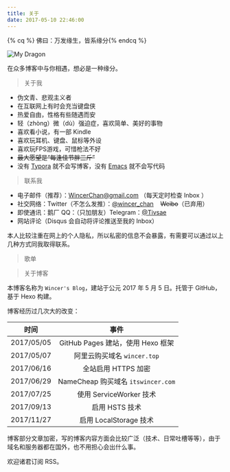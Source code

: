 ```yaml
---
title: 关于
date: 2017-05-10 22:46:00
---
```


{% cq %} 佛曰：万发缘生，皆系缘分{% endcq %}

<img class="lazyload" data-original="https://ws1.sinaimg.cn/large/ba22af52gy1flavmdeyt8j215o0o5e7c.jpg" alt="My Dragon" />

在众多博客中与你相遇，想必是一种缘分。

> 关于我

- 伪文青、悲观主义者
- 在互联网上有时会充当键盘侠
- 热爱自由，性格有些随遇而安
- 轻（zhòng）微（dù）强迫症，喜欢简单、美好的事物
- 喜欢看小说，有一部 Kindle
- 喜欢玩耳机、键盘、鼠标等外设
- 喜欢玩FPS游戏，可惜枪法不好
- ~~最大愿望是“每逢佳节胖三斤”~~
- 没有 [Typora](https://typora.io/) 就不会写博客，没有 [Emacs](https://www.gnu.org/software/emacs/) 就不会写代码

> 联系我

- 电子邮件（推荐）：[WincerChan@gmail.com](mailto:WincerChan@gmail.com) （每天定时检查 Inbox ）
- 社交网络：Twitter（不怎么发推）：[@wincer_chan](https://twitter.com/wincer_chan)   &nbsp;&nbsp; ~~Weibo~~（已弃用）
- 即使通讯：鹅厂 QQ：（只加朋友）Telegram：[@Tivsae](https://t.me/Tivsae)
- 网站评论（Disqus 会自动将评论推送至我的 Inbox）

本人比较注重在网上的个人隐私，所以私密的信息不会暴露，有需要可以通过以上几种方式同我取得联系。

> 歌单

<div id="aplayer1" class="aplayer"></div>
<script src="https://cdnjs.cloudflare.com/ajax/libs/aplayer/1.6.0/APlayer.min.js"></script>
<script type="text/javascript">new APlayer({element:document.getElementById("aplayer1"),narrow:false,autoplay:false,showlrc:3,mutex:true,theme:"#ad7a86",mode:"random",listmaxheight: '263px',music:[{title:"Preparation",author:"Hans Zimmer Richard Harvey",url:"https://netease-api.herokuapp.com/33599264/128000/f26041e5f65955b9600f18c57d2fe285cbe9a346883ee3baf6a24a6be88dff90",pic:"https://p1.music.126.net/6IKS1CYVRd8vK84TVIzolA==/7891194953715753.jpg?param=130y130"},{title:"Photograph",author:"Ed Sheeran",url:"https://netease-api.herokuapp.com/28692519/128000/4e59de47594a318907841930bc6db1c973265c0886f7c571bdab7ec53db4bb87",pic:"https://p1.music.126.net/coUnPtrHg0zUozRCwYOxog==/6051711999665662.jpg?param=130y130",lrc:"lrc/photograph.lrc"},{title:"I Do Adore",author:"Mindy Gledhill",url:"https://netease-api.herokuapp.com/3159085/128000/15714986533cc83d4bec4242d9df3094579b1becf6315e0ff15811fb5387373a",pic:"https://p1.music.126.net/NIuATH8GvnSz7Gc-JZlTnA==/18357446138149238.jpg?param=130y130",lrc:"lrc/i-do-adore.lrc"},{title:"Dream It Possible",author:"Delacey",url:"https://netease-api.herokuapp.com/38592976/128000/b4a347201e584af589202a1b31dafed4c5defcac8ea5422132d4b30fd48d4664",pic:"https://p1.music.126.net/AqaX6wFRiu5_W2z4RD4V1g==/2885118514463430.jpg?param=130y130",lrc:"lrc/dream-it-possible.lrc"},{title:"Take my heart",author:"SoKo",url:"https://netease-api.herokuapp.com/3407088/128000/55e4b52854bf7dff2f92f7e73b72bf9088ab8450478be1cd29040cbed60efd09",pic:"https://p1.music.126.net/0ZZclgehpqmjfdSyFb4gcg==/1700944488175705.jpg?param=130y130",lrc:"lrc/take-my-heart.lrc"},{title:"Bizarre Love Triangle",author:"Frente!",url:"https://netease-api.herokuapp.com/2587970/128000/8a08add808274cb52097193b730e60b0bbf69c3044024c40f1e0c57454c9d9ed",pic:"https://p1.music.126.net/BRBLu2YNmV3O4A6uOW99ZA==/1822990278857803.jpg?param=130y130",lrc:"lrc/bizarre.lrc"},{title:"Free Loop",author:"Daniel Powter",url:"https://netease-api.herokuapp.com/5253801/128000/988724cbd93653de79f31890bffea36c1d5de616c3acdf7cb4d6e84cb5b081f6",pic:"https://pic.xiami.net/images/album/img44/23844/1703441376477561.jpg?x-oss-process=image/resize,limit_0,m_pad,w_185,h_185",lrc:"lrc/free-loop.lrc"},{title:"Wonderful U - Demo Version",author:"AGA",url:"https://netease-api.herokuapp.com/406475394/128000/335dd68d5c18fd40e57726c3c5daed8d904b18f7a34129ccbd5c54ac3f95f061",pic:"https://p1.music.126.net/Blb_Gi0AJTWIEBLr189F4A==/18791753232142320.jpg?param=130y130",lrc:"lrc/wonderful-u.lrc"},{title:"“千と千寻の神隠し”~いつも何度でも",author:"木村弓",url:"https://netease-api.herokuapp.com/442300/128000/41a9aa95530830be3046163ef15453bebbac3747805b20412a7c5cd5ba2dc2d0",pic:"https://p1.music.126.net/ahHhYhz5N4r9c-EpLkwXYA==/933485371981854.jpg?param=130y130",lrc:"lrc/pure.lrc"},{title:"云流れ",author:"みかん箱 Foxtail-Grass Studio",url:"https://netease-api.herokuapp.com/785902/128000/ced522a0f732c1d4faff90f0b3e75524e85afaeb7088ee071594e976742533e5",pic:"https://p1.music.126.net/JFnBz-eyIBltKt15wjjFUA==/4455221115751031.jpg?param=130y130",lrc:"lrc/pure.lrc"},{title:"それがあなたの幸せとしても",author:"rairu",url:"https://netease-api.herokuapp.com/41666363/128000/a4a84bdda2510bd789b33fc02baa5913c53fbdc39cae966bb584b4c1fee9a2ab",pic:"https://p1.music.126.net/BBcMAmdZ0Hb_tHKAp7uztQ==/3395291911730256.jpg?param=130y130",lrc:"lrc/rairu.lrc"},{title:"Séduction",author:"René Aubry",url:"https://netease-api.herokuapp.com/28221499/128000/e557bb4963ce743de4fffa3aba8d171253040f83a428e178070c287d75d3d977",pic:"https://p1.music.126.net/IRguKim1YAqvyUDLzuwf8Q==/6650945837351008.jpg?param=130y130",lrc:"lrc/pure.lrc"},{title:"9 Crimes",author:"Damien Rice",url:"https://netease-api.herokuapp.com/17240037/128000/9e4c7ed4212760a3dd674838fee2559a06a09427bfa5d8f1a79cd840bc31315e",pic:"https://p1.music.126.net/Q8HIzL2Dcio1B7NBv--B6A==/727876697596025.jpg?param=130y130",lrc:"lrc/pure.lrc"},{title:"secret base~君がくれたもの~",author:"茅野愛衣",url:"https://netease-api.herokuapp.com/33911781/128000/c35c9938c2cac94034f6bac25a3caf6b2f52439de562afd074f2e4758c9b9305",pic:"https://p1.music.126.net/daZcHVIJicL3wXJWMIjAng==/7926379325753633.jpg?param=130y130",lrc:"lrc/secretbase.lrc"},{title:"アイロニ",author:"まじ娘",url:"https://netease-api.herokuapp.com/31421442/128000/71b13e960452d8a894b02aae213422195038fa2ad98c64be92d24c485ec08699",pic:"https://p1.music.126.net/z3DbNjr5UsIR92zl-6L2VQ==/109951163041844005.jpg?param=130y130",lrc:"lrc/31421442.lrc"},{title:"After All ～綴る想い～",author:"上原れな",url:"https://netease-api.herokuapp.com/27594401/128000/c946100abb3b474cf31530adb7b25ec4c21c59491a6925b4ea49f68976144dcc",pic:"https://p1.music.126.net/DWMcO2TlrLNshWvwZExaAA==/3157797395052523.jpg?param=130y130",lrc:"lrc/after-all.lrc"},{title:"姗姗",author:"金玟岐",url:"https://netease-api.herokuapp.com/520277152/128000/4265cc74c11325a60696eca5f5c7d755016b3bb11c82d8b713a6b21204a70226",pic:"https://p1.music.126.net/MtofDr4IqworgZ7Ri3HY_g==/109951163064544587.jpg?param=130y130",lrc:"lrc/shanshan.lrc"},{title:"慕容雪",author:"薛凯琪",url:"https://netease-api.herokuapp.com/306845/128000/5173b15757036a0386c2817d5b9756f6d55895bf5f407e0f34c999a887d8fd7a",pic:"https://p1.music.126.net/jUXAQxScnj9R9pmUgdoFmQ==/116548232562214.jpg?param=130y130",lrc:"lrc/murong.lrc"},{title:"少女的祈祷",author:"张敬轩",url:"https://netease-api.herokuapp.com/67249/128000/9305f58458687320fc9ecf104b05bfdad5e181a1e10328ffe2d74e6386bd3762",pic:"https://pic.xiami.net/images/album/img75/1175/9610027721474444262.jpg?x-oss-process=image/resize,limit_0,m_pad,w_185,h_185",lrc:"lrc/girl-pray.lrc"},{title:"不露声色",author:"Jam",url:"https://netease-api.herokuapp.com/470759757/128000/a55802f0099abc50fb5a5e8618a0927d8433de4d78dd5529e3d1050d69c5f726",pic:"https://p1.music.126.net/o9H3nhgOCK7zYQ4DGZkd5A==/19066631137330769.jpg?param=130y130",lrc:"lrc/dont-show.lrc"},{title:"不说",author:"李荣浩",url:"https://netease-api.herokuapp.com/428375722/128000/d43ec482cd476fc0f1ac5d4369a944bbd9e9b29a056f266b83779402ecb60e83",pic:"https://p1.music.126.net/3w4p4qbOajYIWhQWJo2-HA==/18635622579339784.jpg?param=130y130",lrc:"lrc/dont-speak.lrc"},{title:"小半",author:"陈粒",url:"https://netease-api.herokuapp.com/421423806/128000/4b59b5220d67fafdedd26a1b63356b5a99a6b85c1bce8b173c322eb26ec6662c",pic:"https://p1.music.126.net/HQxTggMCB7AHUXN-ZFEtmA==/1371091013186741.jpg?param=130y130",lrc:"lrc/less-half.lrc"},{title:"lyric",author:"茶太",url:"https://netease-api.herokuapp.com/640745/128000/c2cbf149e18a8ebfda6c3045658fca60d50ac80d49183a06ecef20a457a4b65d",pic:"https://p1.music.126.net/gHw1Uaj8hP4hKgjOLjd0WQ==/800444465021215.jpg?param=130y130",lrc:"lrc/lyric.lrc"},{title:"败将",author:"陈势安",url:"https://netease-api.herokuapp.com/434550872/128000/fe4d7927cbfc9a62aeb19db81367b2145ae7da504ec9fa3dd5211ae41364dd50",pic:"https://p1.music.126.net/Q9pYIJDr2fBKuahnau9Z0Q==/3446968965801512.jpg?param=130y130",lrc:"lrc/defeated.lrc"},{title:"罗生门",author:"麦浚龙 / 谢安琪",url:"https://netease-api.herokuapp.com/33471531/128000/6995f65abf21ea01762dea22bbf07e197dc0e5ad6b2d926e3a988fe6f73bce0d",pic:"https://pic.xiami.net/images/album/img35/735/18102280031443423461.jpg?x-oss-process=image/resize,limit_0,m_pad,w_185,h_185",lrc:"lrc/lsm.lrc"}]});</script>


> 关于博客

本博客名称为 `Wincer's Blog`，建站于公元 2017 年 5 月 5 日。托管于 GitHub，基于 Hexo 构建。

博客经历过几次大的改变：

|     时间     |               事件               |
| :--------: | :----------------------------: |
| 2017/05/05 |   GitHub Pages 建站，使用 Hexo 框架   |
| 2017/05/07 |      阿里云购买域名 `wincer.top`      |
| 2017/06/16 |         全站启用 HTTPS 加密          |
| 2017/06/29 | NameCheap 购买域名 `itswincer.com` |
| 2017/07/25 |      使用 ServiceWorker 技术       |
| 2017/09/13 |           启用 HSTS 技术           |
| 2017/11/27 |       启用 LocalStorage 技术       |

博客部分文章加密，写的博客内容方面会比较广泛（技术、日常吐槽等等），由于域名和服务器都在国外，也不用担心会出什么事。

欢迎诸君订阅 RSS。